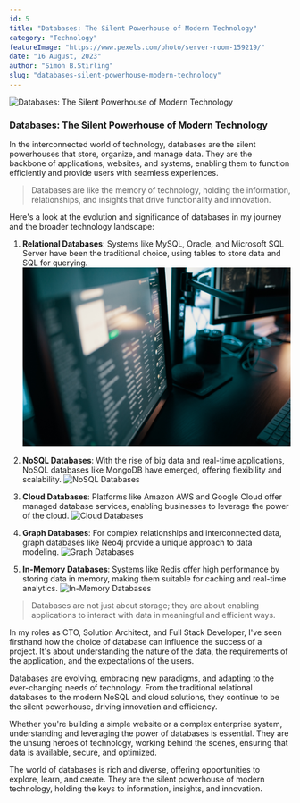 ```yaml
---
id: 5
title: "Databases: The Silent Powerhouse of Modern Technology"
category: "Technology"
featureImage: "https://www.pexels.com/photo/server-room-159219/"
date: "16 August, 2023"
author: "Simon B.Stirling"
slug: "databases-silent-powerhouse-modern-technology"
---
```


![Databases: The Silent Powerhouse of Modern Technology](https://www.pexels.com/photo/server-room-159219/)

### Databases: The Silent Powerhouse of Modern Technology

In the interconnected world of technology, databases are the silent powerhouses that store, organize, and manage data. They are the backbone of applications, websites, and systems, enabling them to function efficiently and provide users with seamless experiences.

> Databases are like the memory of technology, holding the information, relationships, and insights that drive functionality and innovation.

Here's a look at the evolution and significance of databases in my journey and the broader technology landscape:

1. **Relational Databases**: Systems like MySQL, Oracle, and Microsoft SQL Server have been the traditional choice, using tables to store data and SQL for querying. ![Relational Databases](./images/blog/turned-on-flat-screen-computer-monitor.jpg)

2. **NoSQL Databases**: With the rise of big data and real-time applications, NoSQL databases like MongoDB have emerged, offering flexibility and scalability. ![NoSQL Databases](https://www.pexels.com/photo/round-grey-and-black-analog-wall-clock-1172355/)

3. **Cloud Databases**: Platforms like Amazon AWS and Google Cloud offer managed database services, enabling businesses to leverage the power of the cloud. ![Cloud Databases](https://www.pexels.com/photo/clouds-cloudy-country-countryside-556416/)

4. **Graph Databases**: For complex relationships and interconnected data, graph databases like Neo4j provide a unique approach to data modeling. ![Graph Databases](https://www.pexels.com/photo/network-illustration-265070/)

5. **In-Memory Databases**: Systems like Redis offer high performance by storing data in memory, making them suitable for caching and real-time analytics. ![In-Memory Databases](https://www.pexels.com/photo/ram-memory-159219/)

> Databases are not just about storage; they are about enabling applications to interact with data in meaningful and efficient ways.

In my roles as CTO, Solution Architect, and Full Stack Developer, I've seen firsthand how the choice of database can influence the success of a project. It's about understanding the nature of the data, the requirements of the application, and the expectations of the users.

Databases are evolving, embracing new paradigms, and adapting to the ever-changing needs of technology. From the traditional relational databases to the modern NoSQL and cloud solutions, they continue to be the silent powerhouse, driving innovation and efficiency.

Whether you're building a simple website or a complex enterprise system, understanding and leveraging the power of databases is essential. They are the unsung heroes of technology, working behind the scenes, ensuring that data is available, secure, and optimized.

The world of databases is rich and diverse, offering opportunities to explore, learn, and create. They are the silent powerhouse of modern technology, holding the keys to information, insights, and innovation.
